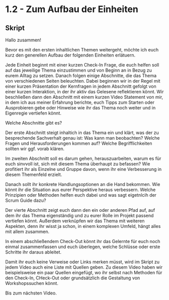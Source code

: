 # 1.2 - Zum Aufbau der Einheiten

## Skript

Hallo zusammen!

Bevor es mit den ersten inhaltlichen Themen weitergeht, möchte ich euch kurz den generellen Aufbau der folgenden Einheiten erlätuern.

Jede Einheit beginnt mit einer kurzen Check-In Frage, die euch helfen soll auf das jeweilige Thema einzustimmen und von Beginn an in Bezug zu eurem Alltag zu setzen. Danach folgen einige Abschnitte, die das Thema von verschiedenen Seiten beleuchten. Dabei beginnen wir in der Regel mit einer kurzen Präsentation der Kernfragen in jedem Abschnitt gefolgt von einer kurzen Interaktion, in der ihr aktiv das Gelesene reflektieren könnt. Wir beschließen dann den Abschnitt mit einem kurzen Video Statement von mir, in dem ich aus meiner Erfahrung berichte, euch Tipps zum Starten oder Ausprobieren gebe oder Hinweise wie ihr das Thema noch weiter und in Eigenregie vertiefen könnt.

Welche Abschnitte gibt es?

Der erste Abschnitt steigt inhaltich in das Thema ein und klärt, was der zu besprechende Sachverhalt genau ist: Was kann man beobachten? Welche Fragen und Herausforderungen kommen auf? Welche Begrifflichkeiten sollten wir ggf. vorab klären.

Im zweiten Abschnitt soll es darum gehen, herauszuarbeiten, warum es für euch sinvvoll ist, sich mit diesem Thema überhaupt zu befassen? Wie profitiert ihr als Einzelne und Gruppe davon, wenn ihr eine Verbesserung in diesem Themenfeld erzielt.

Danach sollt ihr konkrete Handlungsoptionen an die Hand bekommen. Wie könnt ihr die Situation aus eurer Perspektive heraus verbessern. Welche Prinzipien oder Methoden helfen euch dabei und was sagt eigetnlcih der Scrum Guide dazu?

Der vierte Abschnitt zeigt euch dann den ein oder anderen Pfad auf, auf dem ihr das Thema eigenständig und zu eurer Rolle im Projekt passend vertiefen könnt. Außerdem verknüpfen wir das Thema mit weiteren Aspekten, denn ihr wisst ja schon, in einem komplexen Umfeld, hängt alles mit allem zusammen.

In einem abschließendem Check-Out könnt ihr das Gelernte für euch noch einmal zusammenfassen und euch überlegen, welche Schlüsse oder erste Schritte ihr daraus ableitet.

Damit ihr euch keine Verweise oder Links merken müsst, wird im Skript zu jedem Video auch eine Liste mit Quellen geben. Zu diesem Video haben wir beispielsweise ein paar Quellen eingefügt, wo ihr selbst nach Methoden für den Check-In, CHeck-Out oder grundsätzlich die Gestaltung von Workshopssuchen könnt.

Bis zum nächsten Video.
